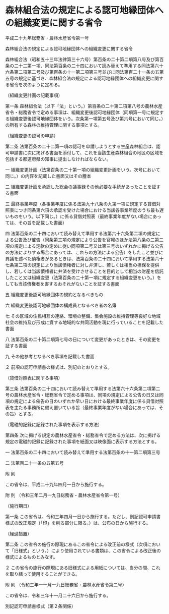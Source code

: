# 森林組合法の規定による認可地縁団体への組織変更に関する省令

平成二十九年総務省・農林水産省令第一号

森林組合法の規定による認可地縁団体への組織変更に関する省令

森林組合法（昭和五十三年法律第三十六号）第百条の二十第二項第八号及び第百条の二十二第一項、同法第百条の二十四において読み替えて準用する同法第六十六条第二項第二号及び第百条の十一第二項第三号並びに同法第百二十一条の五第五号の規定に基づき、森林組合法の規定による認可地縁団体への組織変更に関する省令を次のように定める。

（組織変更計画の記載事項）

第一条 森林組合法（以下「法」という。）第百条の二十第二項第八号の農林水産省令・総務省令で定める事項は、組織変更後認可地縁団体（同項第一号に規定する組織変更後認可地縁団体をいう。次条第一項第五号及び第六号において同じ。）の所有する森林の維持管理に関する事項とする。

（組織変更の認可の申請）

第二条 法第百条の二十二第一項の認可を申請しようとする生産森林組合は、認可申請書に次に掲げる書面を添付して、これを当該生産森林組合の地区の区域を包括する都道府県の知事に提出しなければならない。

一 組織変更計画（法第百条の二十第一項の組織変更計画をいう。次号において同じ。）の内容を記載した書面又はその謄本

二 組織変更計画を承認した総会の議事録その他必要な手続があったことを証する書面

三 最終事業年度（各事業年度に係る法第九十八条の九第一項に規定する貸借対照表につき同条第六項の承認を受けた場合における当該各事業年度のうち最も遅いものをいう。以下同じ。）に係る貸借対照表（最終事業年度がない場合にあっては、その旨を記載した書面）

四 法第百条の二十四において読み替えて準用する法第六十六条第二項の規定による公告及び催告（同条第三項の規定により公告を官報のほか法第八条の二第二項の規定による定款の定めに従い同項第二号又は第三号のいずれかに掲げる公告の方法によりする場合にあっては、これらの方法による公告）をしたこと並びに異議を述べた債権者があるときは、法第百条の二十四において準用する法第六十七条第二項の規定により当該債権者に対し弁済し、若しくは相当の担保を提供し、若しくは当該債権者に弁済を受けさせることを目的として相当の財産を信託したこと又は組織変更（法第百条の二十第一項に規定する組織変更をいう。）をしても当該債権者を害するおそれがないことを証する書面

五 組織変更後認可地縁団体の規約となるべきもの

六 組織変更後認可地縁団体の構成員となるべき者の名簿

七 その区域の住民相互の連絡、環境の整備、集会施設の維持管理等良好な地域社会の維持及び形成に資する地域的な共同活動を現に行っていることを記載した書面

八 法第百条の二十第二項第七号の日について変更があったときは、その変更を証する書面

九 その他参考となるべき事項を記載した書面

２ 前項の認可申請書の様式は、別記のとおりとする。

（貸借対照表に関する事項）

第三条 法第百条の二十四において読み替えて準用する法第六十六条第二項第二号の農林水産省令・総務省令で定める事項は、同項の規定による公告の日又は同項の規定による催告の日のいずれか早い日における最終事業年度に係る貸借対照表を主たる事務所に備え置いている旨（最終事業年度がない場合にあっては、その旨）とする。

（電磁的記録に記録された事項を表示する方法）

第四条 次に掲げる規定の農林水産省令・総務省令で定める方法は、次に掲げる規定の電磁的記録に記録された事項を紙面又は映像面に表示する方法とする。

一 法第百条の二十四において読み替えて準用する法第百条の十一第二項第三号

二 法第百二十一条の五第五号

附 則

この省令は、平成二十九年四月一日から施行する。

附 則 （令和三年二月一九日総務省・農林水産省令第一号）

（施行期日）

第一条 この省令は、令和三年四月一日から施行する。ただし、別記認可申請書様式の改正規定（「印」を削る部分に限る。）は、公布の日から施行する。

（経過措置）

第二条 この省令の施行の際現にあるこの省令による改正前の様式（次項において「旧様式」という。）により使用されている書類は、この省令による改正後の様式によるものとみなす。

２ この省令の施行の際現にある旧様式による用紙については、当分の間、これを取り繕って使用することができる。

附 則 （令和三年一一月一九日総務省・農林水産省令第二号）

この省令は、令和三年十一月二十六日から施行する。

別記認可申請書様式（第２条関係）

[](/./pict/429M60000208001_20211126_503M60000208002_001.pdf)
